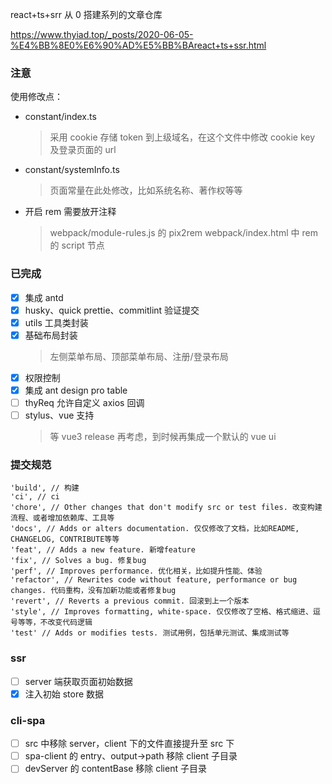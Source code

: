 react+ts+srr 从 0 搭建系列的文章仓库

https://www.thyiad.top/_posts/2020-06-05-%E4%BB%8E0%E6%90%AD%E5%BB%BAreact+ts+ssr.html

### 注意

使用修改点：

-   constant/index.ts
    > 采用 cookie 存储 token 到上级域名，在这个文件中修改 cookie key 及登录页面的 url
-   constant/systemInfo.ts
    > 页面常量在此处修改，比如系统名称、著作权等等
-   开启 rem 需要放开注释
    > webpack/module-rules.js 的 pix2rem
    > webpack/index.html 中 rem 的 script 节点

### 已完成

-   [x] 集成 antd
-   [x] husky、quick prettie、commitlint 验证提交
-   [x] utils 工具类封装
-   [x] 基础布局封装
    > 左侧菜单布局、顶部菜单布局、注册/登录布局
-   [x] 权限控制
-   [x] 集成 ant design pro table
-   [ ] thyReq 允许自定义 axios 回调
-   [ ] stylus、vue 支持
    > 等 vue3 release 再考虑，到时候再集成一个默认的 vue ui

### 提交规范

```
'build', // 构建
'ci', // ci
'chore', // Other changes that don't modify src or test files. 改变构建流程、或者增加依赖库、工具等
'docs', // Adds or alters documentation. 仅仅修改了文档，比如README, CHANGELOG, CONTRIBUTE等等
'feat', // Adds a new feature. 新增feature
'fix', // Solves a bug. 修复bug
'perf', // Improves performance. 优化相关，比如提升性能、体验
'refactor', // Rewrites code without feature, performance or bug changes. 代码重构，没有加新功能或者修复bug
'revert', // Reverts a previous commit. 回滚到上一个版本
'style', // Improves formatting, white-space. 仅仅修改了空格、格式缩进、逗号等等，不改变代码逻辑
'test' // Adds or modifies tests. 测试用例，包括单元测试、集成测试等
```

### ssr

-   [ ] server 端获取页面初始数据
-   [x] 注入初始 store 数据

### cli-spa

-   [ ] src 中移除 server，client 下的文件直接提升至 src 下
-   [ ] spa-client 的 entry、output->path 移除 client 子目录
-   [ ] devServer 的 contentBase 移除 client 子目录
